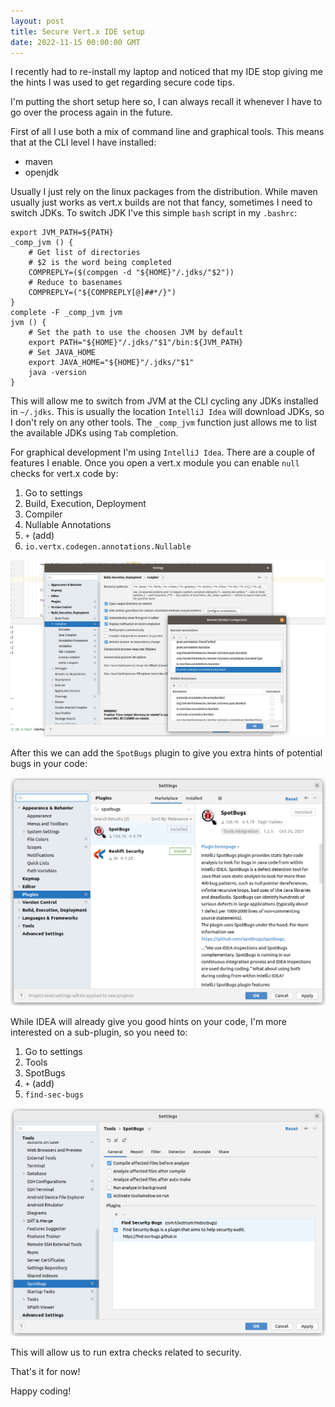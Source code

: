 ```yaml
---
layout: post
title: Secure Vert.x IDE setup
date: 2022-11-15 00:00:00 GMT
---
```


I recently had to re-install my laptop and noticed that my IDE stop giving me the hints I was used to get regarding
secure code tips.

I'm putting the short setup here so, I can always recall it whenever I have to go over the process again in the future.

First of all I use both a mix of command line and graphical tools. This means that at the CLI level I have installed:

* maven
* openjdk

Usually I just rely on the linux packages from the distribution. While maven usually just works as vert.x builds are not
that fancy, sometimes I need to switch JDKs. To switch JDK I've this simple `bash` script in my `.bashrc`:

```shell
export JVM_PATH=${PATH}
_comp_jvm () {
    # Get list of directories
    # $2 is the word being completed
    COMPREPLY=($(compgen -d "${HOME}"/.jdks/"$2"))
    # Reduce to basenames
    COMPREPLY=("${COMPREPLY[@]##*/}")
}
complete -F _comp_jvm jvm
jvm () {
    # Set the path to use the choosen JVM by default
    export PATH="${HOME}"/.jdks/"$1"/bin:${JVM_PATH}
    # Set JAVA_HOME
    export JAVA_HOME="${HOME}"/.jdks/"$1"
    java -version
}
```

This will allow me to switch from JVM at the CLI cycling any JDKs installed in `~/.jdks`. This is usually the location
`IntelliJ Idea` will download JDKs, so I don't rely on any other tools. The `_comp_jvm` function just allows me to list
the available JDKs using `Tab` completion.

For graphical development I'm using `IntelliJ Idea`. There are a couple of features I enable. Once you open a vert.x
module you can enable `null` checks for vert.x code by:

1. Go to settings
2. Build, Execution, Deployment
3. Compiler
4. Nullable Annotations
5. `+` (add)
6. `io.vertx.codegen.annotations.Nullable`

![IntelliJ Idea](/assets/images/blog/intellij-setup.jpeg)

After this we can add the `SpotBugs` plugin to give you extra hints of potential bugs in your code:

![SpotBugs Plugin](/assets/images/blog/spotbugs.png)

While IDEA will already give you good hints on your code, I'm more interested on a sub-plugin, so you need to:

1. Go to settings
2. Tools
3. SpotBugs
5. `+` (add)
6. `find-sec-bugs`

![SpotBugs Plugin](/assets/images/blog/find-sec-bugs.png)

This will allow us to run extra checks related to security.

That's it for now!

Happy coding!
